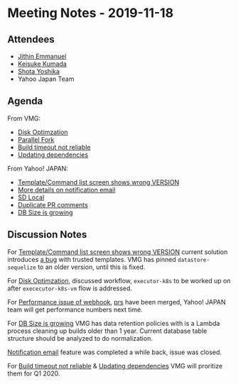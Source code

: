 # Meeting Notes - 2019-11-18

## Attendees

- [Jithin Emmanuel](https://github.com/jithine)
- [Keisuke Kumada](https://github.com/kumada626)
- [Shota Yoshika](https://github.com/s-yoshika)
- Yahoo Japan Team

## Agenda

From VMG:

- [Disk Optimzation](https://github.com/screwdriver-cd/screwdriver/issues/1830)
- [Parallel Fork](https://github.com/screwdriver-cd/screwdriver/issues/1710)
- [Build timeout not reliable](https://github.com/screwdriver-cd/screwdriver/issues/1710)
- [Updating dependencies](https://github.com/screwdriver-cd/screwdriver/issues/1722)

From Yahoo! JAPAN:

- [Template/Command list screen shows wrong VERSION](https://github.com/screwdriver-cd/screwdriver/issues/1723)
- [More details on notification email](https://github.com/screwdriver-cd/screwdriver/issues/1668)
- [SD Local](https://github.com/screwdriver-cd/screwdriver/issues/1853)
- [Duplicate PR comments](https://github.com/screwdriver-cd/screwdriver/issues/1858)
- [DB Size is growing](https://github.com/screwdriver-cd/screwdriver/issues/1865)

## Discussion Notes

For [Template/Command list screen shows wrong VERSION](https://github.com/screwdriver-cd/screwdriver/issues/1723) current solution introduces [a bug](https://github.com/screwdriver-cd/screwdriver/issues/1857) with trusted templates. VMG has pinned `datastore-sequelize` to an older version, until this is fixed.

For [Disk Optimzation](https://github.com/screwdriver-cd/screwdriver/issues/1830), discussed workflow, `executor-k8s` to be worked up on after `exececutor-k8s-vm` flow is addressed.

For [Performance issue of webhook](https://github.com/screwdriver-cd/screwdriver/issues/1468), [prs](https://github.com/screwdriver-cd/screwdriver/pull/1850) have been merged, Yahoo! JAPAN team will get performance numbers next time.

For [DB Size is growing](https://github.com/screwdriver-cd/screwdriver/issues/1865) VMG has data retention policies with is a Lambda process cleaning up builds older than 1 year. Current database table structure should be analyzed to do normalization.

[Notification email](https://github.com/screwdriver-cd/screwdriver/issues/1668) feature was completed a while back, issue was closed.

For [Build timeout not reliable](https://github.com/screwdriver-cd/screwdriver/issues/1710) & [Updating dependencies](https://github.com/screwdriver-cd/screwdriver/issues/1722) VMG will proritize them for Q1 2020.
